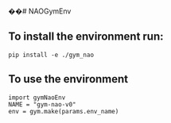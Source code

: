 ��# NAOGymEnv

## To install the environment run:
```
pip install -e ./gym_nao
```
## To use the environment
```
import gymNaoEnv
NAME = "gym-nao-v0"
env = gym.make(params.env_name)
```
